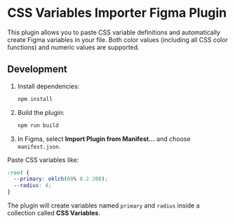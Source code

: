 # CSS Variables Importer Figma Plugin

This plugin allows you to paste CSS variable definitions and automatically create Figma variables in your file. Both color values (including all CSS color functions) and numeric values are supported.

## Development

1. Install dependencies:
   ```sh
   npm install
   ```
2. Build the plugin:
   ```sh
   npm run build
   ```
3. In Figma, select **Import Plugin from Manifest...** and choose `manifest.json`.

Paste CSS variables like:

```css
:root {
  --primary: oklch(60% 0.2 200);
  --radius: 4;
}
```

The plugin will create variables named `primary` and `radius` inside a collection called **CSS Variables**.
